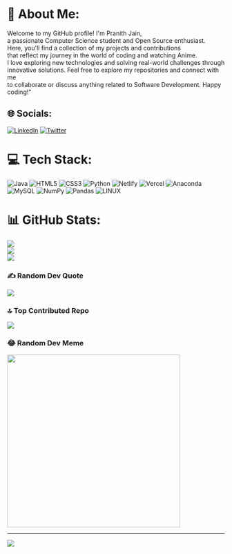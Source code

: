 # 💫 About Me:
Welcome to my GitHub profile! I'm Pranith Jain, <br>a passionate Computer Science student and Open Source enthusiast. <br>Here, you'll find a collection of my projects and contributions <br>that reflect my journey in the world of coding and watching Anime. <br>I love exploring new technologies and solving real-world challenges through<br> innovative solutions. Feel free to explore my repositories and connect with me<br> to collaborate or discuss anything related to Software Development. Happy coding!"


## 🌐 Socials:
[![LinkedIn](https://img.shields.io/badge/LinkedIn-%230077B5.svg?logo=linkedin&logoColor=white)](https://linkedin.com/in/pranith-jain-bp-a2704024b) [![Twitter](https://img.shields.io/badge/Twitter-%231DA1F2.svg?logo=Twitter&logoColor=white)](https://twitter.com/PranithJain84) 

# 💻 Tech Stack:
![Java](https://img.shields.io/badge/java-%23ED8B00.svg?style=flat&logo=java&logoColor=white) ![HTML5](https://img.shields.io/badge/html5-%23E34F26.svg?style=flat&logo=html5&logoColor=white) ![CSS3](https://img.shields.io/badge/css3-%231572B6.svg?style=flat&logo=css3&logoColor=white) ![Python](https://img.shields.io/badge/python-3670A0?style=flat&logo=python&logoColor=ffdd54) ![Netlify](https://img.shields.io/badge/netlify-%23000000.svg?style=flat&logo=netlify&logoColor=#00C7B7) ![Vercel](https://img.shields.io/badge/vercel-%23000000.svg?style=flat&logo=vercel&logoColor=white) ![Anaconda](https://img.shields.io/badge/Anaconda-%2344A833.svg?style=flat&logo=anaconda&logoColor=white) ![MySQL](https://img.shields.io/badge/mysql-%2300f.svg?style=flat&logo=mysql&logoColor=white) ![NumPy](https://img.shields.io/badge/numpy-%23013243.svg?style=flat&logo=numpy&logoColor=white) ![Pandas](https://img.shields.io/badge/pandas-%23150458.svg?style=flat&logo=pandas&logoColor=white) ![LINUX](https://img.shields.io/badge/Linux-FCC624?style=flat&logo=linux&logoColor=black)
# 📊 GitHub Stats:
![](https://github-readme-stats.vercel.app/api?username=Pranithjainbp84&theme=nord&hide_border=false&include_all_commits=true&count_private=false)<br/>
![](https://github-readme-streak-stats.herokuapp.com/?user=Pranithjainbp84&theme=nord&hide_border=false)<br/>
![](https://github-readme-stats.vercel.app/api/top-langs/?username=Pranithjainbp84&theme=nord&hide_border=false&include_all_commits=true&count_private=false&layout=compact)

### ✍️ Random Dev Quote
![](https://quotes-github-readme.vercel.app/api?type=horizontal&theme=tokyonight)

### 🔝 Top Contributed Repo
![](https://github-contributor-stats.vercel.app/api?username=Pranithjainbp84&limit=5&theme=nord&combine_all_yearly_contributions=true)

### 😂 Random Dev Meme
<img src='https://randommeme-five.vercel.app/' style="height: 400px;"/>

---
[![](https://visitcount.itsvg.in/api?id=Pranithjainbp84&icon=6&color=1)](https://visitcount.itsvg.in)

<!-- Proudly created with GPRM ( https://gprm.itsvg.in ) -->